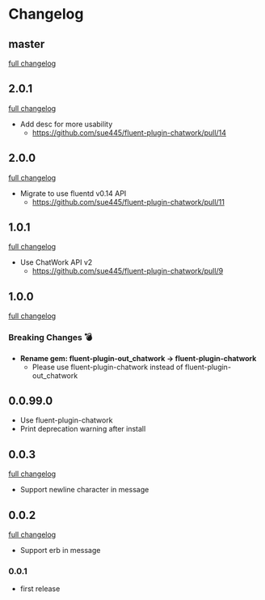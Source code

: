 # Changelog
## master
[full changelog](https://github.com/sue445/fluent-plugin-chatwork/compare/v2.0.1...master)

## 2.0.1
[full changelog](https://github.com/sue445/fluent-plugin-chatwork/compare/v2.0.0...v2.0.1)

* Add desc for more usability
  * https://github.com/sue445/fluent-plugin-chatwork/pull/14

## 2.0.0
[full changelog](https://github.com/sue445/fluent-plugin-chatwork/compare/v1.0.1...v2.0.0)

* Migrate to use fluentd v0.14 API
  * https://github.com/sue445/fluent-plugin-chatwork/pull/11

## 1.0.1
[full changelog](https://github.com/sue445/fluent-plugin-chatwork/compare/v1.0.0...v1.0.1)

* Use ChatWork API v2
  * https://github.com/sue445/fluent-plugin-chatwork/pull/9

## 1.0.0
[full changelog](https://github.com/sue445/fluent-plugin-chatwork/compare/v0.0.3...v1.0.0)

### Breaking Changes :bomb:
* **Rename gem: fluent-plugin-out_chatwork -> fluent-plugin-chatwork**
  * Please use fluent-plugin-chatwork instead of fluent-plugin-out_chatwork

## 0.0.99.0
* Use fluent-plugin-chatwork
* Print deprecation warning after install

## 0.0.3
[full changelog](https://github.com/sue445/fluent-plugin-chatwork/compare/v0.0.2...v0.0.3)

* Support newline character in message

## 0.0.2
[full changelog](https://github.com/sue445/fluent-plugin-chatwork/compare/v0.0.1...v0.0.2)

* Support erb in message

### 0.0.1
* first release
